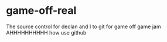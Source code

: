 # game-off-real
The source control for declan and I to git for game off game jam
AHHHHHHHHHH how use github
